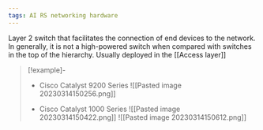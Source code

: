 ```yaml
---
tags: AI RS networking hardware 
---
```

Layer 2 switch that facilitates the connection of end devices to the network. In generally, it is not a high-powered switch when compared with switches in the top of the hierarchy. Usually deployed in the [[Access layer]]
>[!example]-
>- Cisco Catalyst 9200 Series
>![[Pasted image 20230314150256.png]]
>
>- Cisco Catalyst 1000 Series
>![[Pasted image 20230314150422.png]]
>![[Pasted image 20230314150612.png]]

